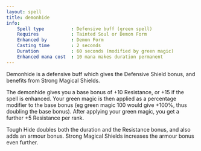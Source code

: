 ```yaml
---
layout: spell
title: demonhide
info:
    Spell type          : Defensive buff (green spell)
    Requires            : Tainted Soul or Demon Form
    Enhanced by         : Demon Form
    Casting time        : 2 seconds
    Duration            : 60 seconds (modified by green magic)
    Enhanced mana cost  : 10 mana makes duration permanent
---
```


Demonhide is a defensive buff which gives the Defensive Shield bonus, and 
benefits from Strong Magical Shields.

The demonhide gives you a base bonus of +10 Resistance, or +15 if the spell is 
enhanced.  Your green magic is then applied as a percentage modifier to the 
base bonus (eg green magic 100 would give +100%, thus doubling the base bonus).
After applying your green magic, you get a further +5 Resistance per rank.

Tough Hide doubles both the duration and the Resistance bonus, and also adds an
armour bonus.  Strong Magical Shields increases the armour bonus even further.
